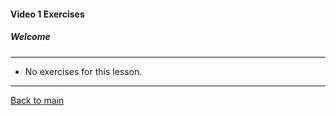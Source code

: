 #### Video 1 Exercises

##### Welcome

---

- No exercises for this lesson.

---

[Back to main](https://github.com/rot0xd/CBTNuggets/blob/master/CEHv9/README.md)

